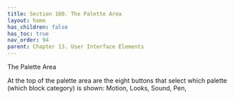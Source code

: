 ```yaml
---
title: Section 160. The Palette Area
layout: home
has_children: false
has_toc: true
nav_order: 94
parent: Chapter 13. User Interface Elements
---
```


 The Palette Area

At the top of the palette area are the eight buttons that select which
palette (which block category) is shown: Motion, Looks, Sound, Pen,
